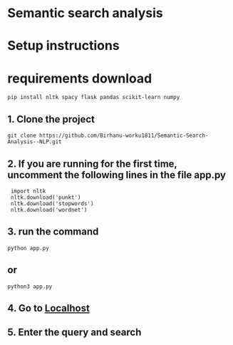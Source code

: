 # Semantic search analysis
# Setup instructions

# requirements download
```
pip install nltk spacy flask pandas scikit-learn numpy
```
## 1. Clone the project
```
git clone https://github.com/Birhanu-worku1811/Semantic-Search-Analysis--NLP.git
```
## 2. If you are running for the first time, uncomment the following lines in the file app.py
```
 import nltk
 nltk.download('punkt')
 nltk.download('stopwords')
 nltk.download('wordnet')
 ```
## 3. run the command
```
python app.py
```
## or
```
python3 app.py 
``` 
## 4. Go to [Localhost](http://127.0.0.1:5000)

## 5. Enter the query and search